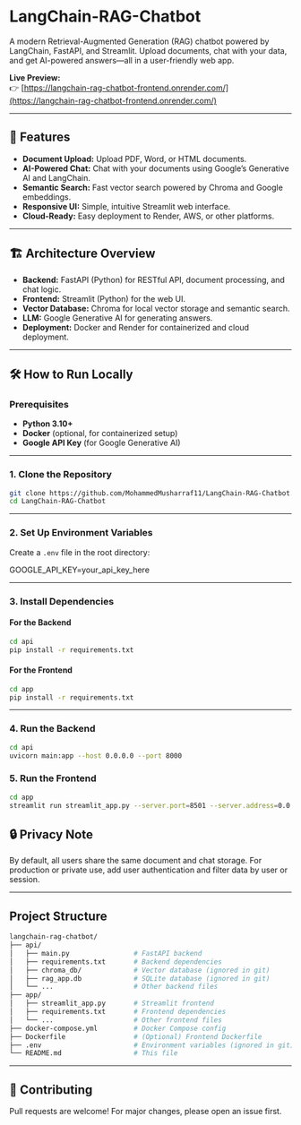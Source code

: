# LangChain-RAG-Chatbot

A modern Retrieval-Augmented Generation (RAG) chatbot powered by LangChain, FastAPI, and Streamlit. Upload documents, chat with your data, and get AI-powered answers—all in a user-friendly web app.

**Live Preview:**  
👉 [https://langchain-rag-chatbot-frontend.onrender.com/](https://langchain-rag-chatbot-frontend.onrender.com/)

---

## 🚀 Features

- **Document Upload:** Upload PDF, Word, or HTML documents.
- **AI-Powered Chat:** Chat with your documents using Google’s Generative AI and LangChain.
- **Semantic Search:** Fast vector search powered by Chroma and Google embeddings.
- **Responsive UI:** Simple, intuitive Streamlit web interface.
- **Cloud-Ready:** Easy deployment to Render, AWS, or other platforms.

---

## 🏗️ Architecture Overview

- **Backend:** FastAPI (Python) for RESTful API, document processing, and chat logic.
- **Frontend:** Streamlit (Python) for the web UI.
- **Vector Database:** Chroma for local vector storage and semantic search.
- **LLM:** Google Generative AI for generating answers.
- **Deployment:** Docker and Render for containerized and cloud deployment.

---

## 🛠️ How to Run Locally

### Prerequisites

- **Python 3.10+**
- **Docker** (optional, for containerized setup)
- **Google API Key** (for Google Generative AI)

---

### 1. Clone the Repository


```bash
git clone https://github.com/MohammedMusharraf11/LangChain-RAG-Chatbot.git
cd LangChain-RAG-Chatbot
```


---

### 2. Set Up Environment Variables

Create a `.env` file in the root directory:

GOOGLE_API_KEY=your_api_key_here


---

### 3. Install Dependencies

#### For the Backend

```bash
cd api
pip install -r requirements.txt
```

#### For the Frontend

```bash
cd app
pip install -r requirements.txt
```


---

### 4. Run the Backend

```bash
cd api
uvicorn main:app --host 0.0.0.0 --port 8000
```

### 5. Run the Frontend

```bash
cd app
streamlit run streamlit_app.py --server.port=8501 --server.address=0.0.0.0
```

## 🔒 Privacy Note

By default, all users share the same document and chat storage. For production or private use, add user authentication and filter data by user or session.

---

## Project Structure

```bash
langchain-rag-chatbot/
├── api/
│   ├── main.py                # FastAPI backend
│   ├── requirements.txt       # Backend dependencies
│   ├── chroma_db/             # Vector database (ignored in git)
│   ├── rag_app.db             # SQLite database (ignored in git)
│   └── ...                    # Other backend files
├── app/
│   ├── streamlit_app.py       # Streamlit frontend
│   ├── requirements.txt       # Frontend dependencies
│   └── ...                    # Other frontend files
├── docker-compose.yml         # Docker Compose config
├── Dockerfile                 # (Optional) Frontend Dockerfile
├── .env                       # Environment variables (ignored in git)
└── README.md                  # This file
```
---

## 🤝 Contributing
Pull requests are welcome! For major changes, please open an issue first.

